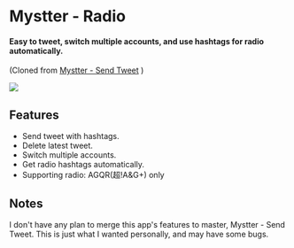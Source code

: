 # Mystter - Radio

#### Easy to tweet, switch multiple accounts, and use hashtags for radio automatically. 
(Cloned from [Mystter - Send Tweet](https://github.com/mystasly48/Mystter_SendTweet/) )

![](https://raw.githubusercontent.com/mystasly48/Mystter_SendTweet/master/Screenshots/Main%20Form%20-%201.1.0.png)

## Features

* Send tweet with hashtags.
* Delete latest tweet.
* Switch multiple accounts.
* Get radio hashtags automatically.
* Supporting radio: AGQR(超!A&G+) only

## Notes

I don't have any plan to merge this app's features to master, Mystter - Send Tweet.
This is just what I wanted personally, and may have some bugs.

